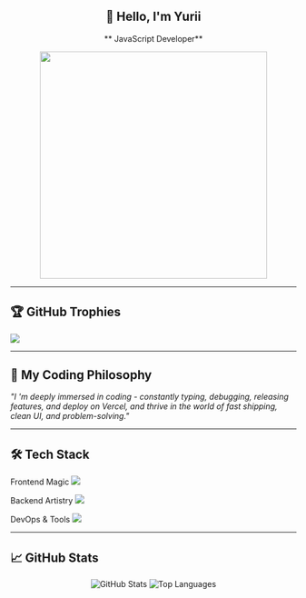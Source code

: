 
<div align="center">
  
## 👋 Hello, I'm Yurii

** JavaScript Developer**

<img src="https://media.giphy.com/media/L1R1tvI9svkIWwpVYr/giphy.gif" width="400"/>

</div>

---

## 🏆 GitHub Trophies
![](https://github-profile-trophy.vercel.app/?username=Gianguyen1234&theme=radical&no-frame=true&no-bg=true&margin-w=4)

---

## 🔮 My Coding Philosophy

*"I 'm deeply immersed in coding - constantly typing, debugging, releasing features, and deploy on Vercel, and thrive in the world of fast shipping, clean UI, and problem-solving."*

---

## 🛠️ Tech Stack

Frontend Magic
<span>
  <img src="https://skillicons.dev/icons?i=html,css,react,nextjs,typescript,tailwind,bootstrap,materialui" />
</span>

Backend Artistry
<span>
  <img src="https://skillicons.dev/icons?i=nodejs,express,fastapi,mongodb,mysql,postgres, php, supabase, firebase, restful api, graphql" />
</span>

DevOps & Tools
<span>
  <img src="https://skillicons.dev/icons?i=git,ubuntu,docker,aws,githubactions" />
</span>

---

## 📈 GitHub Stats

<div align="center">
  
![GitHub Stats](https://github-readme-stats.vercel.app/api?username=Gianguyen1234&show_icons=true&theme=radical&hide_border=true&include_all_commits=true&count_private=true) ![Top Languages](https://github-readme-stats.vercel.app/api/top-langs/?username=Gianguyen1234&layout=compact&theme=radical&hide_border=true&langs_count=8)

</div>
